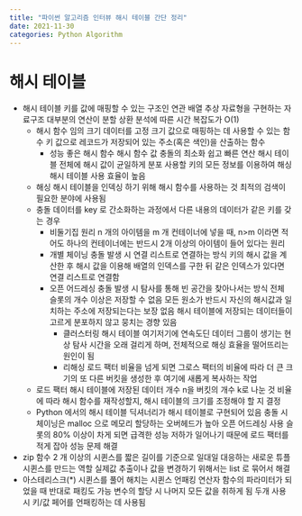 ```yaml
---
title: "파이썬 알고리즘 인터뷰 해시 테이블 간단 정리"
date: 2021-11-30
categories: Python Algorithm
---
```


# 해시 테이블

- 해시 테이블
  키를 값에 매핑할 수 있는 구조인 연관 배열 추상 자료형을 구현하는 자료구조
  대부분의 연산이 분할 상환 분석에 따른 시간 복잡도가 O(1)
  - 해시 함수
    임의 크기 데이터를 고정 크기 값으로 매핑하는 데 사용할 수 있는 함수
    키 값으로 레코드가 저장되어 있는 주소(혹은 색인)을 산출하는 함수
    - 성능 좋은 해시 함수
      해시 함수 값 충돌의 최소화
      쉽고 빠른 연산
      해시 테이블 전체에 해시 값이 균일하게 분포
      사용할 키의 모든 정보를 이용하여 해싱
      해시 테이블 사용 효율이 높음
  - 해싱
    해시 테이블을 인덱싱 하기 위해 해시 함수를 사용하는 것
    최적의 검색이 필요한 분야에 사용됨
  - 충돌
    데이터를 key 로 간소화하는 과정에서 다른 내용의 데이터가 같은 키를 갖는 경우
    - 비둘기집 원리
      n 개의 아이템을 m 개 컨테이너에 넣을 때, n>m 이라면 적어도 하나의 컨테이너에는 반드시 2개 이상의 아이템이 들어 있다는 원리
    - 개별 체이닝
      충돌 발생 시 연결 리스트로 연결하는 방식
      키의 해시 값을 계산한 후 해시 값을 이용해 배열의 인덱스를 구한 뒤 같은 인덱스가 있다면 연결 리스트로 연결함
    - 오픈 어드레싱
      충돌 발생 시 탐사를 통해 빈 공간을 찾아나서는 방식
      전체 슬롯의 개수 이상은 저장할 수 없음
      모든 원소가 반드시 자신의 해시값과 일치하는 주소에 저장되는다는 보장 없음
      해시 테이블에 저장되는 데이터들이 고르게 분포하지 않고 뭉치는 경향 있음
      - 클러스터링
        해시 테이블 여기저기에 연속도딘 데이터 그룹이 생기는 현상
        탐사 시간을 오래 걸리게 하며, 전체적으로 해싱 효율을 떨어뜨리는 원인이 됨
      - 리해싱
        로드 팩터 비율을 넘게 되면 그로스 팩터의 비율에 따라 더 큰 크기의 또 다른 버킷을 생성한 후 여기에 새롭게 복사하는 작업
  - 로드 팩터
    해시 테이블에 저장된 데이터 개수 n을 버킷의 개수 k로 나눈 것
    비율에 따라 해시 함수를 재작성할지, 해시 테이블의 크기를 조정해야 할 지 결정
  - Python 에서의 해시 테이블
    딕셔너리가 해시 테이블로 구현되어 있음
    충돌 시 체이닝은 malloc 으로 메모리 할당하는 오버헤드가 높아 오픈 어드레싱 사용
    슬롯의 80% 이상이 차게 되면 급격한 성능 저하가 일어나기 때문에 로드 팩터를 적게 잡아 성능 문제 해결
- zip 함수
  2 개 이상의 시퀸스를 짧은 길이를 기준으로 일대일 대응하는 새로운 튜플 시퀸스를 만드는 역할
  실제값 추출이나 값을 변경하기 위해서는 list 로 묶어서 해결
- 아스테리스크(\*)
  시퀸스를 풀어 해치는 시퀸스 언패킹 연산자
  함수의 파라미터가 되었을 때 반대로 패킹도 가능
  변수의 할당 시 나머지 모든 값을 취하게 됨
  두개 사용 시 키/값 페어를 언패킹하는 데 사용됨
